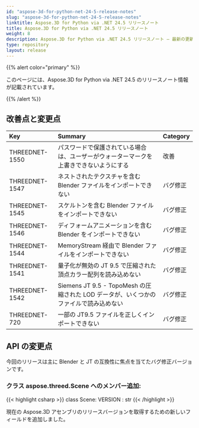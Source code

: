 ```yaml
---
id: "aspose-3d-for-python-net-24-5-release-notes"
slug: "aspose-3d-for-python-net-24-5-release-notes"
linktitle: Aspose.3D for Python via .NET 24.5 リリースノート
title: Aspose.3D for Python via .NET 24.5 リリースノート
weight: 8
description: Aspose.3D for Python via .NET 24.5 リリースノート – 最新の更新と修正。
type: repository
layout: release
---
```


{{% alert color="primary" %}}

このページには、Aspose.3D for Python via .NET 24.5 のリリースノート情報が記載されています。

{{% /alert %}}
## **改善点と変更点**

|**Key**|**Summary**|**Category**|
| :- | :- | :- |
| THREEDNET-1550 | パスワードで保護されている場合は、ユーザーがウォーターマークを上書きできないようにする | 改善 |
| THREEDNET-1547 | ネストされたテクスチャを含む Blender ファイルをインポートできない | バグ修正 |
| THREEDNET-1545 | スケルトンを含む Blender ファイルをインポートできない | バグ修正 |
| THREEDNET-1546 | ディフォームアニメーションを含む Blender をインポートできない | バグ修正 |
| THREEDNET-1544 | MemoryStream 経由で Blender ファイルをインポートできない | バグ修正 |
| THREEDNET-1541 | 量子化が無効の JT 9.5 で圧縮された頂点カラー配列を読み込めない | バグ修正 |
| THREEDNET-1542 | Siemens JT 9.5 - TopoMesh の圧縮された LOD データが、いくつかのファイルで読み込めない | バグ修正 |
| THREEDNET-720  | 一部の JT9.5 ファイルを正しくインポートできない | バグ修正 |

## API の変更点 ##

今回のリリースは主に Blender と JT の互換性に焦点を当てたバグ修正バージョンです。

### クラス **aspose.threed.Scene** へのメンバー追加:

{{< highlight csharp >}}
class Scene:
    VERSION : str
{{< /highlight >}}

現在の Aspose.3D アセンブリのリリースバージョンを取得するための新しいフィールドを追加しました。